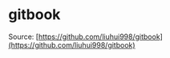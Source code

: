 gitbook
=======

Source: [https://github.com/liuhui998/gitbook](https://github.com/liuhui998/gitbook)
